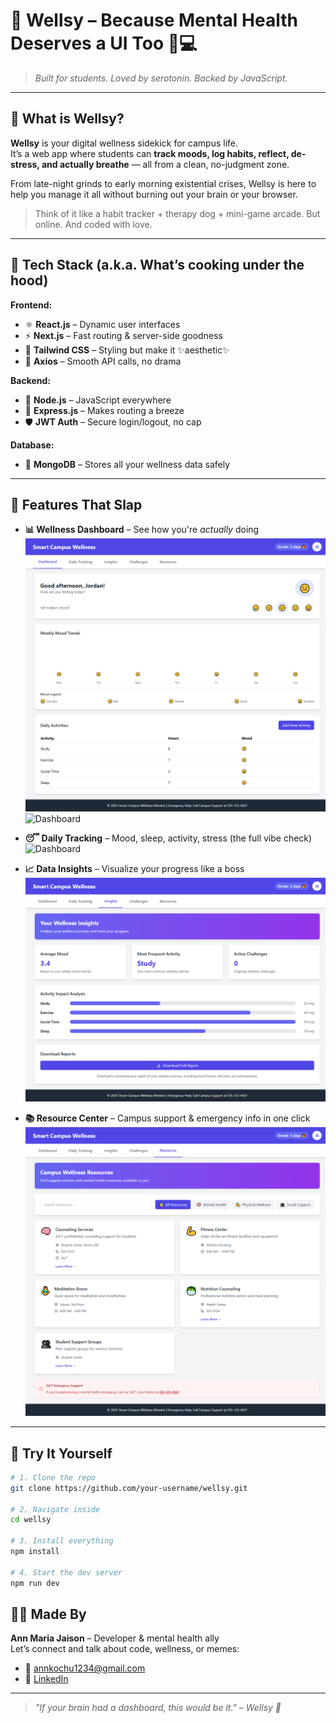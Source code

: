 # 🌿 Wellsy – Because Mental Health Deserves a UI Too 🧠💻

> *Built for students. Loved by serotonin. Backed by JavaScript.*

---

## 👋 What is Wellsy?

**Wellsy** is your digital wellness sidekick for campus life.  
It’s a web app where students can **track moods, log habits, reflect, de-stress, and actually breathe** — all from a clean, no-judgment zone.  

From late-night grinds to early morning existential crises, Wellsy is here to help you manage it all without burning out your brain or your browser.

> Think of it like a habit tracker + therapy dog + mini-game arcade. But online. And coded with love.

---

## 🔧 Tech Stack (a.k.a. What’s cooking under the hood)

**Frontend:**
- ⚛️ **React.js** – Dynamic user interfaces  
- ⚡ **Next.js** – Fast routing & server-side goodness  
- 🎨 **Tailwind CSS** – Styling but make it ✨aesthetic✨  
- 📡 **Axios** – Smooth API calls, no drama

**Backend:**
- 🧠 **Node.js** – JavaScript everywhere  
- 🚀 **Express.js** – Makes routing a breeze  
- 🛡️ **JWT Auth** – Secure login/logout, no cap

**Database:**
- 🍃 **MongoDB** – Stores all your wellness data safely

---

## 🌟 Features That Slap

- **📊 Wellness Dashboard** – See how you're *actually* doing
![Dashboard](public/Dashboard.png)
![Dashboard](public/add_activity_dashboard.png)

- **😴 Daily Tracking** – Mood, sleep, activity, stress (the full vibe check)
![Dashboard](public/daily_tracking.png)

- **📈 Data Insights** – Visualize your progress like a boss
![Dashboard](public/insight.png)

- **📚 Resource Center** – Campus support & emergency info in one click
![Dashboard](public/resources.png)



---

## 🧪 Try It Yourself

```bash
# 1. Clone the repo
git clone https://github.com/your-username/wellsy.git

# 2. Navigate inside
cd wellsy

# 3. Install everything
npm install

# 4. Start the dev server
npm run dev
```
## 👨‍💻 Made By

**Ann Maria Jaison** – Developer & mental health ally  
Let’s connect and talk about code, wellness, or memes:

- 📧 annkochu1234@gmail.com
- 💼 [LinkedIn](https://www.linkedin.com/in/annmariajaison/)  

---

> _"If your brain had a dashboard, this would be it." – Wellsy 💚_
